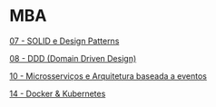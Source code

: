 # MBA

[07 - SOLID e Design Patterns](/07solidedesignpatterns/README.md)

[08 - DDD (Domain Driven Design)](/08ddddomaindrivendesign/dddcomvaughnvernon/README.md)

[10 - Microsserviços e Arquitetura baseada a eventos](/10microsservicoesearquiteturabaseadaaeventos/README.md)

[14 - Docker & Kubernetes](/14dockerekubernetes/README.md)
